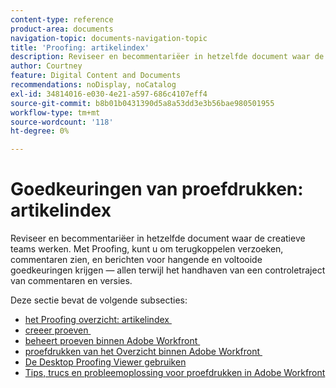 ```yaml
---
content-type: reference
product-area: documents
navigation-topic: documents-navigation-topic
title: 'Proofing: artikelindex'
description: Reviseer en becommentariëer in hetzelfde document waar de creatieve teams werken. Met Workfront Proofing, kunt u om terugkoppelen verzoeken, commentaren zien, en berichten voor hangende en voltooide goedkeuringen krijgen — allen terwijl het handhaven van een controletraject van commentaren en versies.
author: Courtney
feature: Digital Content and Documents
recommendations: noDisplay, noCatalog
exl-id: 34814016-e030-4e21-a597-686c4107eff4
source-git-commit: b8b01b0431390d5a8a53dd3e3b56bae980501955
workflow-type: tm+mt
source-wordcount: '118'
ht-degree: 0%

---
```


# Goedkeuringen van proefdrukken: artikelindex

<!-- Audited: 12/2023 -->

Reviseer en becommentariëer in hetzelfde document waar de creatieve teams werken. Met Proofing, kunt u om terugkoppelen verzoeken, commentaren zien, en berichten voor hangende en voltooide goedkeuringen krijgen — allen terwijl het handhaven van een controletraject van commentaren en versies.

Deze sectie bevat de volgende subsecties:

* [&#x200B; het Proofing overzicht: artikelindex &#x200B;](../../review-and-approve-work/proofing/proofing-overview/proofing-basics.md)
* [&#x200B; creeer proeven &#x200B;](../../review-and-approve-work/proofing/creating-proofs-within-workfront/create-proofs-in-wf.md)
* [&#x200B; beheert proeven binnen Adobe Workfront &#x200B;](../../review-and-approve-work/proofing/managing-proofs-within-workfront/manage-proofs-in-wf.md)
* [&#x200B; proefdrukken van het Overzicht binnen Adobe Workfront &#x200B;](../../review-and-approve-work/proofing/reviewing-proofs-within-workfront/review-proofs-in-wf.md)
* [De Desktop Proofing Viewer gebruiken](/help/quicksilver/review-and-approve-work/proofing/use-the-desktop-proofing-viewer/use-desktop-proofing-viewer.md)
* [Tips, trucs en probleemoplossing voor proefdrukken in Adobe Workfront](../../review-and-approve-work/proofing/tips-tricks-and-troubleshooting/tips-tricks-troubleshooting-proofing.md)
